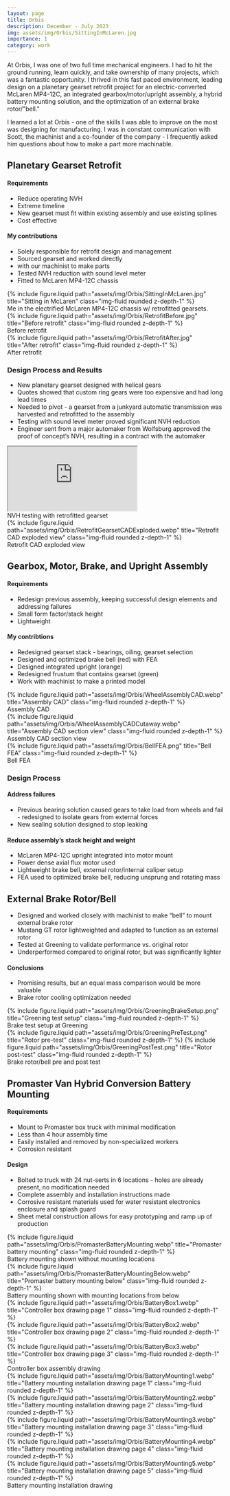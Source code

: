```yaml
---
layout: page
title: Orbis
description: December - July 2023
img: assets/img/Orbis/SittingInMcLaren.jpg
importance: 1
category: work
---
```


At Orbis, I was one of two full time mechanical engineers. I had to hit the ground running, learn quickly, and take ownership of many projects, which was a fantastic opportunity. I thrived in this fast paced environment, leading design on a planetary gearset retrofit project for an electric-converted McLaren MP4-12C, an integrated gearbox/motor/upright assembly, a hybrid battery mounting solution, and the optimization of an external brake rotor/"bell."

I learned a lot at Orbis - one of the skills I was able to improve on the most was designing for manufacturing. I was in constant communication with Scott, the machinist and a co-founder of the company - I frequently asked him questions about how to make a part more machinable.



## Planetary Gearset Retrofit

#### Requirements
- Reduce operating NVH
- Extreme timeline
- New gearset must fit within existing assembly and use existing splines
- Cost effective

#### My contributions
- Solely responsible for retrofit design and management
- Sourced gearset and worked directly
- with our machinist to make parts
- Tested NVH reduction with sound level meter
- Fitted to McLaren MP4-12C chassis
        
<div class="row">
    <div class="col-sm-6 mt-3 mt-md-0">
        {% include figure.liquid path="assets/img/Orbis/SittingInMcLaren.jpg" title="Sitting in McLaren" class="img-fluid rounded z-depth-1" %}
        <div class="caption">
            Me in the electrified McLaren MP4-12C chassis w/ retrofitted gearsets.
        </div>
    </div>
    <div class="col-sm-3 mt-3 mt-md-0">
        {% include figure.liquid path="assets/img/Orbis/RetrofitBefore.jpg" title="Before retrofit" class="img-fluid rounded z-depth-1" %}
        <div class="caption">
            Before retrofit
        </div>
    </div>
    <div class="col-sm-3 mt-3 mt-md-0">
        {% include figure.liquid path="assets/img/Orbis/RetrofitAfter.jpg" title="After retrofit" class="img-fluid rounded z-depth-1" %}
        <div class="caption">
            After retrofit
        </div>
    </div>
</div>


### Design Process and Results
- New planetary gearset designed with helical gears
- Quotes showed that custom ring gears were too expensive and had long lead times
- Needed to pivot - a gearset from a junkyard automatic transmission was harvested and retrofitted to the assembly
- Testing with sound level meter proved significant NVH reduction
- Engineer sent from a major automaker from Wolfsburg approved the proof of concept’s NVH, resulting in a contract with the automaker

<div class="row">
    <div class="col-sm mt-3 mt-md-0">
       <div class="embed-responsive embed-responsive-16by9">
            <iframe class="embed-responsive-item" src="https://www.youtube.com/embed/mO29dz6uq9s?si=jJons5ZZu0bz3p0Z" allowfullscreen></iframe>
        </div>
        <div class="caption">
            NVH testing with retrofitted gearset
        </div>
    </div>
    <div class="col-sm mt-3 mt-md-0">
         {% include figure.liquid path="assets/img/Orbis/RetrofitGearsetCADExploded.webp" title="Retrofit CAD exploded view" class="img-fluid rounded z-depth-1" %}
         <div class="caption">
            Retrofit CAD exploded view
        </div>
    </div>
</div>



## Gearbox, Motor, Brake, and Upright Assembly

#### Requirements
- Redesign previous assembly, keeping successful design elements and addressing failures
- Small form factor/stack height
- Lightweight

#### My contribtions
- Redesigned gearset stack - bearings, oiling, gearset selection
- Designed and optimized brake bell (red) with FEA
- Designed integrated upright (orange)
- Redesigned frustum that contains gearset (green)
- Work with machinist to make a printed model

<div class="row">
    <div class="col-sm mt-3 mt-md-0">
        {% include figure.liquid path="assets/img/Orbis/WheelAssemblyCAD.webp" title="Assembly CAD" class="img-fluid rounded z-depth-1" %}
        <div class="caption">
            Assembly CAD
        </div>
    </div>
    <div class="col-sm mt-3 mt-md-0">
        {% include figure.liquid path="assets/img/Orbis/WheelAssemblyCADCutaway.webp" title="Assembly CAD section view" class="img-fluid rounded z-depth-1" %}
        <div class="caption">
            Assembly CAD section view
        </div>
    </div>
    <div class="col-sm mt-3 mt-md-0">
        {% include figure.liquid path="assets/img/Orbis/BellFEA.png" title="Bell FEA" class="img-fluid rounded z-depth-1" %}
        <div class="caption">
            Bell FEA
        </div>
    </div>
</div>

### Design Process

#### Address failures
- Previous bearing solution caused gears to take load from wheels and fail - redesigned to isolate gears from external forces
- New sealing solution designed to stop leaking

#### Reduce assembly’s stack height and weight
- McLaren MP4-12C upright integrated into motor mount
- Power dense axial flux motor used
- Lightweight brake bell, external rotor/internal caliper setup
- FEA used to optimized brake bell, reducing unsprung and rotating mass



## External Brake Rotor/Bell
- Designed and worked closely with machinist to make “bell” to mount external brake rotor
- Mustang GT rotor lightweighted and adapted to function as an external rotor
- Tested at Greening to validate performance vs. original rotor
- Underperformed compared to original rotor, but was significantly lighter

#### Conclusions
- Promising results, but an equal mass comparison would be
more valuable
- Brake rotor cooling optimization needed

<div class="row">
    <div class="col-sm-7 mt-3 mt-md-0">
        {% include figure.liquid path="assets/img/Orbis/GreeningBrakeSetup.png" title="Greening test setup" class="img-fluid rounded z-depth-1" %}
        <div class="caption">
            Brake test setup at Greening
        </div>
    </div>
    <div class="col-sm-5 mt-3 mt-md-0">
        {% include figure.liquid path="assets/img/Orbis/GreeningPreTest.png" title="Rotor pre-test" class="img-fluid rounded z-depth-1" %}
        {% include figure.liquid path="assets/img/Orbis/GreeningPostTest.png" title="Rotor post-test" class="img-fluid rounded z-depth-1" %}
        <div class="caption">
            Brake rotor/bell pre and post test
        </div>
    </div>
</div>



## Promaster Van Hybrid Conversion Battery Mounting

#### Requirements
- Mount to Promaster box truck with minimal modification
- Less than 4 hour assembly time
- Easily installed and removed by non-specialized workers
- Corrosion resistant

#### Design
- Bolted to truck with 24 nut-serts in 6 locations - holes are already present, no modification needed
- Complete assembly and installation instructions made
- Corrosive resistant materials used for water resistant electronics enclosure and splash guard
- Sheet metal construction allows for easy prototyping and ramp up of production

<div class="row">
    <div class="col-sm mt-3 mt-md-0">
        {% include figure.liquid path="assets/img/Orbis/PromasterBatteryMounting.webp" title="Promaster battery mounting" class="img-fluid rounded z-depth-1" %}
        <div class="caption">
            Battery mounting shown without mounting locations
        </div>
    </div>
    <div class="col-sm mt-3 mt-md-0">
        {% include figure.liquid path="assets/img/Orbis/PromasterBatteryMountingBelow.webp" title="Promaster battery mounting below" class="img-fluid rounded z-depth-1" %}
        <div class="caption">
            Battery mounting shown with mounting locations from below
        </div>
    </div>
</div>

<div class="row">
    <div class="col-sm mt-3 mt-md-0">
        {% include figure.liquid path="assets/img/Orbis/BatteryBox1.webp" title="Controller box drawing page 1" class="img-fluid rounded z-depth-1" %}
    </div>
    <div class="col-sm mt-3 mt-md-0">
        {% include figure.liquid path="assets/img/Orbis/BatteryBox2.webp" title="Controller box drawing page 2" class="img-fluid rounded z-depth-1" %}
    </div>
    <div class="col-sm mt-3 mt-md-0">
        {% include figure.liquid path="assets/img/Orbis/BatteryBox3.webp" title="Controller box drawing page 3" class="img-fluid rounded z-depth-1" %}
    </div>
</div>
<div class="caption">
    Controller box assembly drawing
</div>

<div class="row">
    <div class="col-sm mt-3 mt-md-0">
        {% include figure.liquid path="assets/img/Orbis/BatteryMounting1.webp" title="Battery mounting installation drawing page 1" class="img-fluid rounded z-depth-1" %}
    </div>
    <div class="col-sm mt-3 mt-md-0">
        {% include figure.liquid path="assets/img/Orbis/BatteryMounting2.webp" title="Battery mounting installation drawing page 2" class="img-fluid rounded z-depth-1" %}
    </div>
    <div class="col-sm mt-3 mt-md-0">
        {% include figure.liquid path="assets/img/Orbis/BatteryMounting3.webp" title="Battery mounting installation drawing page 3" class="img-fluid rounded z-depth-1" %}
    </div>
</div>
<div class="row">
    <div class="col-sm mt-3 mt-md-0">
        {% include figure.liquid path="assets/img/Orbis/BatteryMounting4.webp" title="Battery mounting installation drawing page 4" class="img-fluid rounded z-depth-1" %}
    </div>
    <div class="col-sm mt-3 mt-md-0">
        {% include figure.liquid path="assets/img/Orbis/BatteryMounting5.webp" title="Battery mounting installation drawing page 5" class="img-fluid rounded z-depth-1" %}
    </div>
</div>
<div class="caption">
    Battery mounting installation drawing
</div>